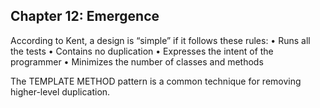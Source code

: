## Chapter 12: Emergence

According to Kent, a design is “simple” if it follows these rules:
• Runs all the tests
• Contains no duplication
• Expresses the intent of the programmer
• Minimizes the number of classes and methods



The TEMPLATE METHOD pattern is a common technique for removing higher-level
duplication.



